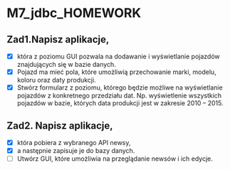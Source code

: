 # M7_jdbc_HOMEWORK

## Zad1.Napisz aplikacje,
- [x]  która z poziomu GUI pozwala na dodawanie i wyświetlanie pojazdów znajdujących się w bazie danych.
- [x] Pojazd ma mieć pola, które umożliwią przechowanie marki, modelu, koloru oraz daty produkcji.
- [x] Stwórz formularz z poziomu, którego będzie możliwe na wyświetlanie pojazdów z konkretnego przedziału dat. 
  Np. wyświetlenie wszystkich pojazdów w bazie, których data produkcji jest w zakresie 2010 – 2015.

## Zad2. Napisz aplikacje, 
- [x] która pobiera z wybranego API newsy,
- [x] a następnie zapisuje je do bazy danych.
- [ ] Utwórz GUI, które umożliwia na przeglądanie newsów i ich edycje.

